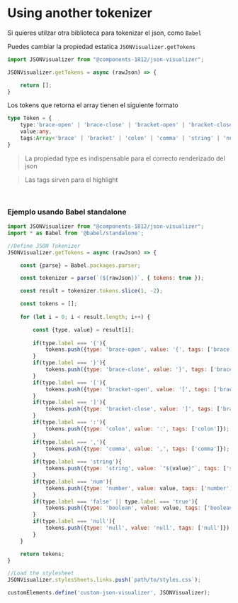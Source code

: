 # Using another tokenizer

Si quieres utilzar otra biblioteca para tokenizar el json, como `Babel`

Puedes cambiar la propiedad estatica `JSONVisualizer.getTokens`

```js
import JSONVisualizer from "@components-1812/json-visualizer";

JSONVisualizer.getTokens = async (rawJson) => {

    return [];
}
```

Los tokens que retorna el array tienen el siguiente formato

```ts
type Token = {
    type:'brace-open' | 'brace-close' | 'bracket-open' | 'bracket-close' | 'colon' | 'comma' | 'string' | 'number' | 'boolean' | 'null',
    value:any,
    tags:Array<'brace' | 'bracket' | 'colon' | 'comma' | 'string' | 'number' | 'boolean' | 'null' | 'open' | 'close' | 'key' | 'value' | 'array-value'>,
}
```
> La propiedad type es indispensable para el correcto renderizado del json

> Las tags sirven para el highlight

<br>

### Ejemplo usando Babel standalone

```js
import JSONVisualizer from "@components-1812/json-visualizer";
import * as Babel from '@babel/standalone';

//Define JSON Tokenizer
JSONVisualizer.getTokens = async (rawJson) => {

    const {parse} = Babel.packages.parser;

    const tokenizer = parse(`(${rawJson})`, { tokens: true });

    const result = tokenizer.tokens.slice(1, -2);

    const tokens = [];
    
    for (let i = 0; i < result.length; i++) {

        const {type, value} = result[i];
        
        if(type.label === '{'){
            tokens.push({type: 'brace-open', value: '{', tags: ['brace']});
        }
        if(type.label === '}'){
            tokens.push({type: 'brace-close', value: '}', tags: ['brace']});
        }
        if(type.label === '['){
            tokens.push({type: 'bracket-open', value: '[', tags: ['bracket']});
        }
        if(type.label === ']'){
            tokens.push({type: 'bracket-close', value: ']', tags: ['bracket']});
        }
        if(type.label === ':'){
            tokens.push({type: 'colon', value: ':', tags: ['colon']});
        }
        if(type.label === ','){
            tokens.push({type: 'comma', value: ',', tags: ['comma']});
        }
        if(type.label === 'string'){
            tokens.push({type: 'string', value: `"${value}"`, tags: ['string']});
        }
        if(type.label === 'num'){
            tokens.push({type: 'number', value: value, tags: ['number']});
        }
        if(type.label === 'false' || type.label === 'true'){
            tokens.push({type: 'boolean', value: value, tags: ['boolean']});
        }
        if(type.label === 'null'){
            tokens.push({type: 'null', value: 'null', tags: ['null']});
        }
    }

    return tokens;
}

//Load the stylesheet
JSONVisualizer.stylesSheets.links.push(`path/to/styles.css`);

customElements.define('custom-json-visualizer', JSONVisualizer);
```